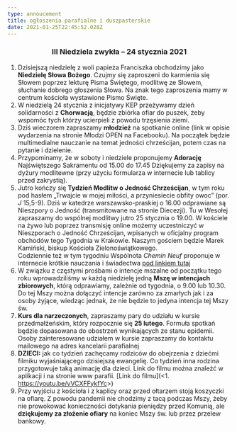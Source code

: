 ```yaml
---
type: annoucement
title: ogłoszenia parafialne i duszpasterskie
date: 2021-01-25T22:45:52.028Z
---
```

<!--StartFragment-->

<h3 style="text-align:center;">III Niedziela zwykła – 24 stycznia 2021</h3>

1. Dzisiejszą niedzielę z woli papieża Franciszka obchodzimy jako **Niedzielę Słowa Bożego**. Czujmy się zaproszeni do karmienia się Słowem poprzez lekturę Pisma Świętego, modlitwę ze Słowem, słuchanie dobrego głoszenia Słowa. Na znak tego zaproszenia mamy w centrum kościoła wystawione Pismo Święte. 
2. W niedzielą 24 stycznia z inicjatywy KEP przeżywamy dzień solidarności z **Chorwacją**, będzie zbiórka ofiar do puszek, żeby wspomóc tych którzy ucierpieli z powodu trzęsienia ziemi.
3. Dziś wieczorem zapraszamy **młodzież** na spotkanie online (link w opisie wydarzenia na stronie Młodzi OPEN na Facebooku). Na początek będzie multimedialne nauczanie na temat jedności chrześcijan, potem czas na pytanie i dzielenie.
4. Przypominamy, że w soboty i niedziele proponujemy **Adorację** Najświętszego Sakramentu od 15.00 do 17.45 Dziękujemy za zapisy na dyżury modlitewne (przy użyciu formularza w internecie lub tablicy przed zakrystią).
5. Jutro kończy się **Tydzień Modlitw o Jedność Chrześcijan**, w tym roku pod hasłem „Trwajcie w mojej miłości, a przyniesiecie obfity owoc” (por. *J* 15,5-9). Dziś w katedrze warszawsko-praskiej o 16.00 odprawiane są Nieszpory o Jedność (transmitowane na stronie Diecezji). Tu w Wesołej zapraszamy do wspólnej modlitwy jutro 25 stycznia o 19.00. W kościele na żywo lub poprzez transmisję online możemy uczestniczyć w Nieszporach o Jedność Chrześcijan, wpisanych w oficjalny program obchodów tego Tygodnia w Krakowie. Naszym gościem będzie Marek Kamiński, biskup Kościoła Zielonoświątkowego.\
   Codziennie też w tym tygodniu Wspólnota *Chemin Neuf* proponuje w internecie krótkie nauczania i świadectwa [pod linkiem tutaj](<https://www.youtube.com/watch?v=vCDXyusNyVE&list=PLE3lcIRSZ2t9SKeq6LIVub3lXKORdeHSF>)
6. W związku z częstymi prośbami o intencje mszalne od początku tego roku wprowadziliśmy w każdą niedzielę jedną **Mszę w intencjach zbiorowych**, którą odprawiamy, zależnie od tygodnia, o 9.00 lub 10.30. Do tej Mszy można dołączyć intencje zarówno za zmarłych jak i za osoby żyjące, wiedząc jednak, że nie będzie to jedyna intencja tej Mszy św.
7. **Kurs dla narzeczonych**, zapraszamy pary do udziału w kursie przedmałżeńskim, który rozpocznie się **25 lutego**. Formuła spotkań będzie dopasowana do obostrzeń wynikających ze stanu epidemii. Osoby zainteresowane udziałem w kursie zapraszamy do kontaktu mailowego na adres kancelarii parafialnej
8. **DZIECI:** jak co tydzień zachęcamy rodziców do obejrzenia z dziećmi filmiku wyjaśniającego dzisiejszą ewangelię. Co tydzień inna rodzina przygotowuje taką animację dla dzieci. Link do filmu można znaleźć w aplikacji i na stronie www parafii. [Link do filmu](<1. <https://youtu.be/vVCXFFykfYc>>) [](https://youtu.be/vVCXFFykfYc)
9. Przy wyjściu z kościoła i z kaplicy oraz przed ołtarzem stoją koszyczki na ofiarę. Z powodu pandemii nie chodzimy z tacą podczas Mszy, żeby nie prowokować konieczności dotykania pieniędzy przed Komunią, ale **dziękujemy za złożenie ofiary** na koniec Mszy św. lub przez przelew bankowy.

<!--EndFragment-->